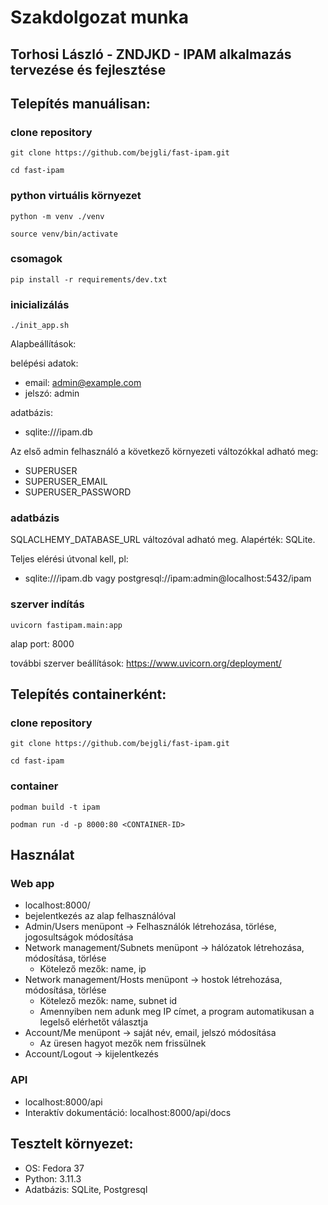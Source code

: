 # Szakdolgozat munka
## Torhosi László - ZNDJKD - IPAM alkalmazás tervezése és fejlesztése

## Telepítés manuálisan:

### clone repository
```
git clone https://github.com/bejgli/fast-ipam.git
```

```
cd fast-ipam
```

### python virtuális környezet
```
python -m venv ./venv
```

```
source venv/bin/activate
```

### csomagok
```
pip install -r requirements/dev.txt
```

### inicializálás
```
./init_app.sh
```
Alapbeállítások:

belépési adatok: 
- email: admin@example.com
- jelszó: admin

adatbázis:
- sqlite:///ipam.db
   
Az első admin felhasználó a következő környezeti változókkal adható meg:
- SUPERUSER
- SUPERUSER_EMAIL
- SUPERUSER_PASSWORD

### adatbázis
SQLACLHEMY_DATABASE_URL változóval adható meg. Alapérték: SQLite.

Teljes elérési útvonal kell, pl:
- sqlite:///ipam.db vagy postgresql://ipam:admin@localhost:5432/ipam

### szerver indítás
```
uvicorn fastipam.main:app
```
alap port: 8000

további szerver beállítások: https://www.uvicorn.org/deployment/


## Telepítés containerként:
### clone repository
```
git clone https://github.com/bejgli/fast-ipam.git
```

```
cd fast-ipam
```

### container
```
podman build -t ipam 
```

```
podman run -d -p 8000:80 <CONTAINER-ID>
```


## Használat
### Web app
- localhost:8000/
- bejelentkezés az alap felhasználóval
- Admin/Users menüpont -> Felhasználók létrehozása, törlése, jogosultságok módosítása
- Network management/Subnets menüpont -> hálózatok létrehozása, módosítása, törlése
  - Kötelező mezők: name, ip
- Network management/Hosts menüpont -> hostok létrehozása, módosítása, törlése
  - Kötelező mezők: name, subnet id
  - Amennyiben nem adunk meg IP címet, a program automatikusan a legelső elérhetőt választja
- Account/Me menüpont -> saját név, email, jelszó módosítása
  - Az üresen hagyot mezők nem frissülnek
- Account/Logout -> kijelentkezés
### API
- localhost:8000/api
- Interaktív dokumentáció: localhost:8000/api/docs

        
## Tesztelt környezet:
- OS: Fedora 37
- Python: 3.11.3
- Adatbázis: SQLite, Postgresql



